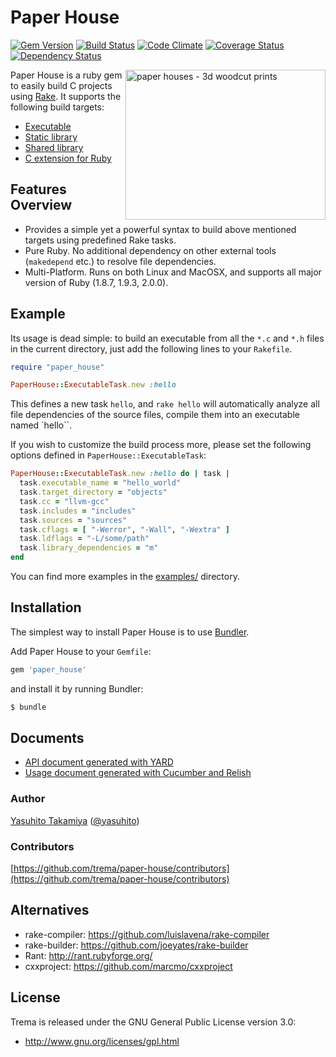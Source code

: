 Paper House
===========
[![Gem Version](https://badge.fury.io/rb/paper-house.png)](http://badge.fury.io/rb/paper-house)
[![Build Status](https://travis-ci.org/trema/paper-house.png?branch=develop)](https://travis-ci.org/trema/paper-house)
[![Code Climate](https://codeclimate.com/github/trema/paper-house.png)](https://codeclimate.com/github/trema/paper-house)
[![Coverage Status](https://coveralls.io/repos/trema/paper-house/badge.png?branch=develop)](https://coveralls.io/r/trema/paper-house)
[![Dependency Status](https://gemnasium.com/trema/paper-house.png)](https://gemnasium.com/trema/paper-house)

<a href="http://www.flickr.com/photos/studiobeerhorst/8221979536/" title="paper houses - 3d woodcut prints by Rick&Brenda Beerhorst, on Flickr"><img src="http://farm9.staticflickr.com/8202/8221979536_60404c309d_n.jpg" width="320" height="240" alt="paper houses - 3d woodcut prints" align="right"></a>

Paper House is a ruby gem to easily build C projects using [Rake](https://github.com/jimweirich/rake). It supports the following build targets:

 * [Executable](http://rubydoc.info/github/trema/paper-house/PaperHouse/ExecutableTask)
 * [Static library](http://rubydoc.info/github/trema/paper-house/PaperHouse/StaticLibraryTask)
 * [Shared library](http://rubydoc.info/github/trema/paper-house/PaperHouse/SharedLibraryTask)
 * [C extension for Ruby](http://rubydoc.info/github/trema/paper-house/PaperHouse/CExtensionTask)


Features Overview
-----------------

 * Provides a simple yet a powerful syntax to build above mentioned
   targets using predefined Rake tasks.
 * Pure Ruby. No additional dependency on other external tools
   (`makedepend` etc.) to resolve file dependencies.
 * Multi-Platform. Runs on both Linux and MacOSX, and supports all
   major version of Ruby (1.8.7, 1.9.3, 2.0.0).


Example
-------

Its usage is dead simple: to build an executable from all the `*.c`
and `*.h` files in the current directory, just add the following lines
to your `Rakefile`.

```ruby
require "paper_house"

PaperHouse::ExecutableTask.new :hello
```

This defines a new task `hello`, and `rake hello` will automatically
analyze all file dependencies of the source files, compile them into
an executable named `hello``.

If you wish to customize the build process more, please set the
following options defined in `PaperHouse::ExecutableTask`:

```ruby
PaperHouse::ExecutableTask.new :hello do | task |
  task.executable_name = "hello_world"
  task.target_directory = "objects"
  task.cc = "llvm-gcc"
  task.includes = "includes"
  task.sources = "sources"
  task.cflags = [ "-Werror", "-Wall", "-Wextra" ]
  task.ldflags = "-L/some/path"
  task.library_dependencies = "m"
end
```

You can find more examples in the
[examples/](https://github.com/trema/paper-house/tree/master/examples)
directory.


Installation
------------

The simplest way to install Paper House is to use [Bundler](http://gembundler.com/).

Add Paper House to your `Gemfile`:

```ruby
gem 'paper_house'
```

and install it by running Bundler:

```bash
$ bundle
```


Documents
---------

 * [API document generated with YARD](http://rubydoc.info/github/trema/paper-house/frames/file/README.md)
 * [Usage document generated with Cucumber and Relish](https://www.relishapp.com/trema/paper-house/docs)


### Author

[Yasuhito Takamiya](https://github.com/yasuhito) ([@yasuhito](http://twitter.com/yasuhito))

### Contributors

[https://github.com/trema/paper-house/contributors](https://github.com/trema/paper-house/contributors)


Alternatives
------------

 * rake-compiler: https://github.com/luislavena/rake-compiler
 * rake-builder: https://github.com/joeyates/rake-builder
 * Rant: http://rant.rubyforge.org/
 * cxxproject: https://github.com/marcmo/cxxproject


License
-------

Trema is released under the GNU General Public License version 3.0:

* http://www.gnu.org/licenses/gpl.html
